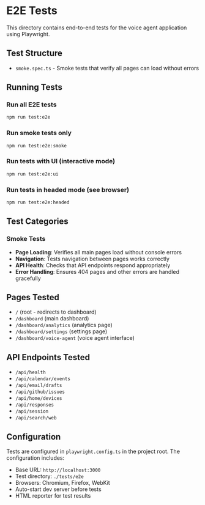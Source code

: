 # E2E Tests

This directory contains end-to-end tests for the voice agent application using Playwright.

## Test Structure

- `smoke.spec.ts` - Smoke tests that verify all pages can load without errors

## Running Tests

### Run all E2E tests

```bash
npm run test:e2e
```

### Run smoke tests only

```bash
npm run test:e2e:smoke
```

### Run tests with UI (interactive mode)

```bash
npm run test:e2e:ui
```

### Run tests in headed mode (see browser)

```bash
npm run test:e2e:headed
```

## Test Categories

### Smoke Tests

- **Page Loading**: Verifies all main pages load without console errors
- **Navigation**: Tests navigation between pages works correctly
- **API Health**: Checks that API endpoints respond appropriately
- **Error Handling**: Ensures 404 pages and other errors are handled gracefully

## Pages Tested

- `/` (root - redirects to dashboard)
- `/dashboard` (main dashboard)
- `/dashboard/analytics` (analytics page)
- `/dashboard/settings` (settings page)
- `/dashboard/voice-agent` (voice agent interface)

## API Endpoints Tested

- `/api/health`
- `/api/calendar/events`
- `/api/email/drafts`
- `/api/github/issues`
- `/api/home/devices`
- `/api/responses`
- `/api/session`
- `/api/search/web`

## Configuration

Tests are configured in `playwright.config.ts` in the project root. The configuration includes:

- Base URL: `http://localhost:3000`
- Test directory: `./tests/e2e`
- Browsers: Chromium, Firefox, WebKit
- Auto-start dev server before tests
- HTML reporter for test results
